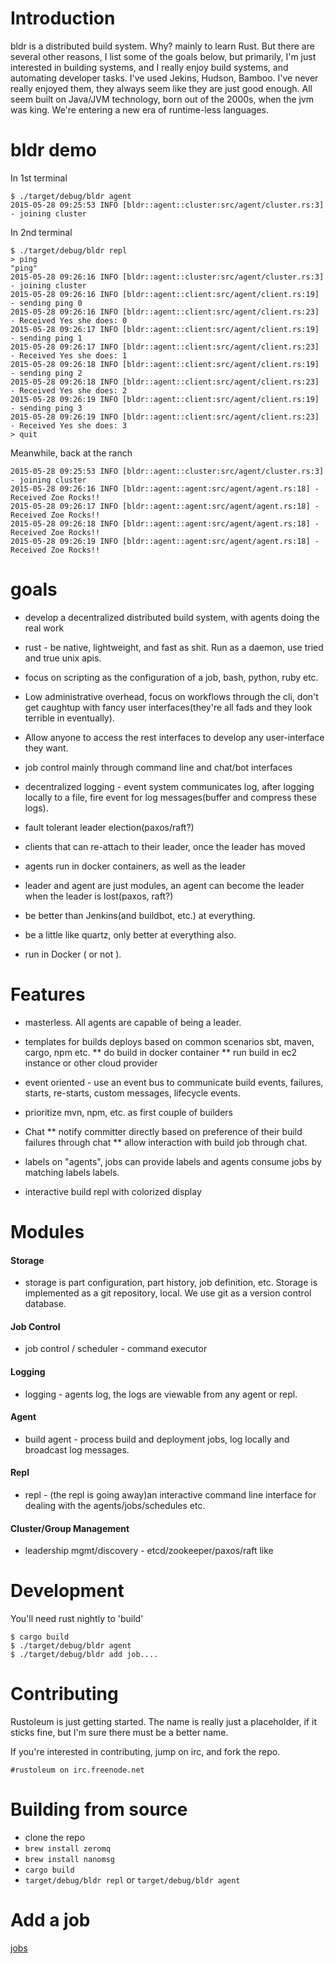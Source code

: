 # Introduction

bldr is a distributed build system. Why? mainly to learn Rust. But
there are several other reasons, I list some of the goals below, but
primarily, I'm just interested in building systems, and I really enjoy
build systems, and automating developer tasks. I've used Jekins,
Hudson, Bamboo. I've never really enjoyed them, they always seem like
they are just good enough. All seem built on Java/JVM technology, born
out of the 2000s, when the jvm was king. We're entering a new era of
runtime-less languages.



# bldr demo

In 1st terminal

    $ ./target/debug/bldr agent
    2015-05-28 09:25:53 INFO [bldr::agent::cluster:src/agent/cluster.rs:3] - joining cluster

In 2nd terminal

    $ ./target/debug/bldr repl
	> ping
	"ping"
	2015-05-28 09:26:16 INFO [bldr::agent::cluster:src/agent/cluster.rs:3] - joining cluster
	2015-05-28 09:26:16 INFO [bldr::agent::client:src/agent/client.rs:19] - sending ping 0
	2015-05-28 09:26:16 INFO [bldr::agent::client:src/agent/client.rs:23] - Received Yes she does: 0
	2015-05-28 09:26:17 INFO [bldr::agent::client:src/agent/client.rs:19] - sending ping 1
	2015-05-28 09:26:17 INFO [bldr::agent::client:src/agent/client.rs:23] - Received Yes she does: 1
	2015-05-28 09:26:18 INFO [bldr::agent::client:src/agent/client.rs:19] - sending ping 2
	2015-05-28 09:26:18 INFO [bldr::agent::client:src/agent/client.rs:23] - Received Yes she does: 2
	2015-05-28 09:26:19 INFO [bldr::agent::client:src/agent/client.rs:19] - sending ping 3
	2015-05-28 09:26:19 INFO [bldr::agent::client:src/agent/client.rs:23] - Received Yes she does: 3
	> quit

Meanwhile, back at the ranch

    2015-05-28 09:25:53 INFO [bldr::agent::cluster:src/agent/cluster.rs:3] - joining cluster
	2015-05-28 09:26:16 INFO [bldr::agent::agent:src/agent/agent.rs:18] - Received Zoe Rocks!!
	2015-05-28 09:26:17 INFO [bldr::agent::agent:src/agent/agent.rs:18] - Received Zoe Rocks!!
	2015-05-28 09:26:18 INFO [bldr::agent::agent:src/agent/agent.rs:18] - Received Zoe Rocks!!
	2015-05-28 09:26:19 INFO [bldr::agent::agent:src/agent/agent.rs:18] - Received Zoe Rocks!!

# goals

* develop a decentralized distributed build system, with agents doing the real work

* rust - be native, lightweight, and fast as shit.  Run as a daemon, use tried and true unix apis.

* focus on scripting as the configuration of a job, bash, python, ruby etc.

* Low administrative overhead, focus on workflows through the cli, don't get caughtup with fancy user interfaces(they're all fads and they look terrible in eventually).

* Allow anyone to access the rest interfaces to develop any user-interface they want.

* job control mainly through command line and chat/bot interfaces

* decentralized logging - event system communicates log, after logging locally to a file, fire event for log messages(buffer and compress these logs).

* fault tolerant leader election(paxos/raft?)

* clients that can re-attach to their leader, once the leader has moved

* agents run in docker containers, as well as the leader

* leader and agent are just modules, an agent can become the leader when the leader is lost(paxos, raft?)

* be better than Jenkins(and buildbot, etc.) at everything.

* be a little like quartz, only better at everything also.

* run in Docker ( or not ).

# Features

* masterless. All agents are capable of being a leader. 

* templates for builds deploys based on common scenarios sbt, maven, cargo, npm etc.
** do build in docker container
** run build in ec2 instance or other cloud provider


* event oriented - use an event bus to communicate build events, failures, starts, re-starts, custom messages, lifecycle events.

* prioritize mvn, npm, etc. as first couple of builders

* Chat
** notify committer directly based on preference of their build failures through chat
** allow interaction with build job through chat.

* labels on "agents", jobs can provide labels and agents consume jobs by matching labels labels.

* interactive build repl with colorized display

# Modules

#### Storage
* storage is part configuration, part history, job definition, etc.
  Storage is implemented as a git repository, local.  We use git as a
  version control database.

#### Job Control
* job control / scheduler - command executor

#### Logging
* logging - agents log, the logs are viewable from any agent or repl.

#### Agent
* build agent - process build and deployment jobs, log locally and broadcast log messages.

#### Repl
* repl - (the repl is going away)an interactive command line interface for dealing with the agents/jobs/schedules etc. 

#### Cluster/Group Management
* leadership mgmt/discovery - etcd/zookeeper/paxos/raft like


# Development

You'll need rust nightly to 'build'

    $ cargo build
    $ ./target/debug/bldr agent
    $ ./target/debug/bldr add job....

# Contributing
Rustoleum is just getting started.  The name is really just a placeholder, if it sticks fine, but I'm sure there must be a better name.

If you're interested in contributing, jump on irc, and fork the repo. 

```#rustoleum on irc.freenode.net```

# Building from source

* clone the repo
* ```brew install zeromq```
* ```brew install nanomsg```
* ```cargo build```
* ```target/debug/bldr repl``` or ```target/debug/bldr agent```

# Add a job

[jobs](jobs.md)

